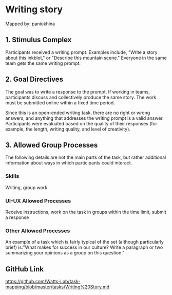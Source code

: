 # Writing story

Mapped by: paniukhina 

## 1. Stimulus Complex 
Participants received a writing prompt. Examples include, "Write a story about this inkblot," or "Describe this mountain scene." Everyone in the same team gets the same writing prompt.

## 2. Goal Directives 
The goal was to write a response to the prompt. If working in teams, participants discuss and collectively produce the same story. The work must be submitted online within a fixed time period.

Since this is an open-ended writing task, there are no right or wrong answers, and anything that addresses the writing prompt is a valid answer. Participants were evaluated based on the quality of their responses (for example, the length, writing quality, and level of creativity).

## 3. Allowed Group Processes 
The following details are not the main parts of the task, but rather additional information about ways in which participants could interact.

### Skills 
Writing, group work

### UI-UX Allowed Processes
Receive instructions, work on the task in groups within the time limit, submit a response

### Other Allowed Processes
An example of a task which is fairly typical of the set (although particularly brief) is:"What makes for success in our culture? Write a paragraph or two summarizing your opinions as a group on this question."

## GitHub Link 
https://github.com/Watts-Lab/task-mapping/blob/master/tasks/Writing%20Story.md
